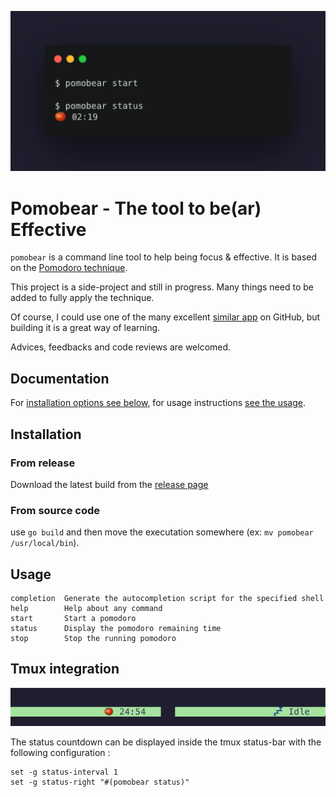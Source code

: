 ![Pomobear usage](/assets/pomobear-usage.png)

# Pomobear - The tool to be(ar) Effective

`pomobear` is a command line tool to help being focus & effective. It is based on the [Pomodoro technique](https://en.wikipedia.org/wiki/Pomodoro_Technique). 

This project is a side-project and still in progress. Many things need to be added to fully apply the technique.

Of course, I could use one of the many excellent [similar app](https://github.com/topics/pomodoro) on GitHub, but building it is a great way of learning.

Advices, feedbacks and code reviews are welcomed.

## Documentation

For [installation options see below](#installation), for usage instructions [see the usage](#usage).

## Installation

### From release

Download the latest build from the [release page](https://github.com/GuillaumeCasbas/pomobear/releases/lastest)

### From source code

use `go build` and then move the executation somewhere (ex: `mv pomobear /usr/local/bin`).

## Usage

```
completion  Generate the autocompletion script for the specified shell
help        Help about any command
start       Start a pomodoro
status      Display the pomodoro remaining time
stop        Stop the running pomodoro
```

## Tmux integration


![Tmux integration example](/assets/pomobear-tmux.png)

The status countdown can be displayed inside the tmux status-bar with the following configuration :

```
set -g status-interval 1
set -g status-right "#(pomobear status)"

```
